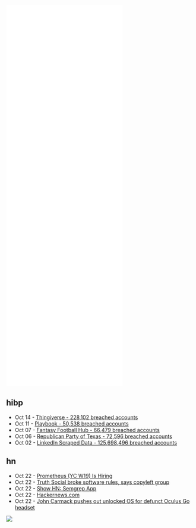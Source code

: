 ![Metrics](https://raw.githubusercontent.com/phixion/phixion/master/metrics.svg)

## hibp

<!--
for https://github.com/phixion/phixion/blob/main/.github/workflows/feeds.yml
-->
<!--START_SECTION:haveibeenpwnd-->
- Oct 14 - [Thingiverse - 228,102 breached accounts](https://haveibeenpwned.com/PwnedWebsites#Thingiverse)
- Oct 11 - [Playbook - 50,538 breached accounts](https://haveibeenpwned.com/PwnedWebsites#Playbook)
- Oct 07 - [Fantasy Football Hub - 66,479 breached accounts](https://haveibeenpwned.com/PwnedWebsites#FantasyFootballHub)
- Oct 06 - [Republican Party of Texas - 72,596 breached accounts](https://haveibeenpwned.com/PwnedWebsites#RepublicanPartyOfTexas)
- Oct 02 - [LinkedIn Scraped Data - 125,698,496 breached accounts](https://haveibeenpwned.com/PwnedWebsites#LinkedInScrape)
<!--END_SECTION:haveibeenpwnd-->

## hn

<!--
for https://github.com/phixion/phixion/blob/main/.github/workflows/feeds.yml
-->
<!--START_SECTION:hn-->
- Oct 22 - [Prometheus (YC W19) Is Hiring](https://www.ycombinator.com/companies/prometheus/jobs/j5qH6A6-mechanical-engineer)
- Oct 22 - [Truth Social broke software rules, says copyleft group](https://www.theverge.com/2021/10/22/22740354/trump-truth-social-network-spac-mastodon-license-software-freedom-conservancy)
- Oct 22 - [Show HN: Semgrep App](https://news.ycombinator.com/item?id=28959174)
- Oct 22 - [Hackernews.com](https://hackernews.com/)
- Oct 22 - [John Carmack pushes out unlocked OS for defunct Oculus Go headset](https://arstechnica.com/gaming/2021/10/john-carmack-pushes-out-unlocked-os-for-defunct-oculus-go-headset/)
<!--END_SECTION:hn-->

<!--
for https://yhype.me
-->
![](https://hit.yhype.me/github/profile?user_id=13013670)
